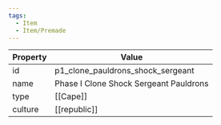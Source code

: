 ```yaml
---
tags:
  - Item
  - Item/Premade
---
```


| Property | Value                                  |
| -------- | -------------------------------------- |
| id       | p1_clone_pauldrons_shock_sergeant      |
| name     | Phase I Clone Shock Sergeant Pauldrons |
| type     | [[Cape]]                               |
| culture  | [[republic]]                  |


